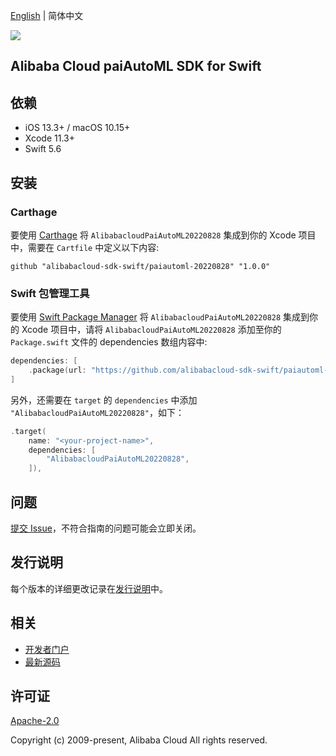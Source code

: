 [English](README.md) | 简体中文

![](https://aliyunsdk-pages.alicdn.com/icons/AlibabaCloud.svg)

## Alibaba Cloud paiAutoML SDK for Swift

## 依赖

- iOS 13.3+ / macOS 10.15+
- Xcode 11.3+
- Swift 5.6

## 安装

### Carthage

要使用 [Carthage](https://github.com/Carthage/Carthage) 将 `AlibabacloudPaiAutoML20220828` 集成到你的 Xcode 项目中，需要在 `Cartfile` 中定义以下内容:

```ogdl
github "alibabacloud-sdk-swift/paiautoml-20220828" "1.0.0"
```

### Swift 包管理工具

要使用 [Swift Package Manager](https://swift.org/package-manager/) 将 `AlibabacloudPaiAutoML20220828` 集成到你的 Xcode 项目中，请将 `AlibabacloudPaiAutoML20220828` 添加至你的 `Package.swift` 文件的 dependencies 数组内容中:

```swift
dependencies: [
    .package(url: "https://github.com/alibabacloud-sdk-swift/paiautoml-20220828.git", from: "1.0.0")
]
```

另外，还需要在 `target` 的 `dependencies` 中添加 `"AlibabacloudPaiAutoML20220828"`，如下：

```swift
.target(
    name: "<your-project-name>",
    dependencies: [
        "AlibabacloudPaiAutoML20220828",
    ]),
```

## 问题

[提交 Issue](https://github.com/alibabacloud-sdk-swift/paiautoml-20220828/issues/new)，不符合指南的问题可能会立即关闭。

## 发行说明

每个版本的详细更改记录在[发行说明](./ChangeLog.txt)中。

## 相关

* [开发者门户](https://next.api.aliyun.com/home)
* [最新源码](https://github.com/alibabacloud-sdk-swift/paiautoml-20220828)

## 许可证

[Apache-2.0](http://www.apache.org/licenses/LICENSE-2.0)

Copyright (c) 2009-present, Alibaba Cloud All rights reserved.
